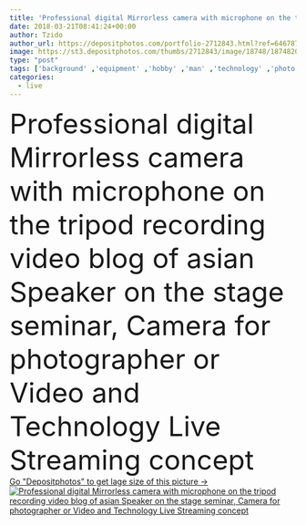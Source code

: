 ```yaml
---
title: 'Professional digital Mirrorless camera with microphone on the tripod recording video blog of asian Speaker on the stage seminar, Camera for photographer or Video and Technology Live Streaming concept'
date: 2018-03-21T08:41:24+00:00
author: Tzido
author_url: https://depositphotos.com/portfolio-2712843.html?ref=64678756
image: https://st3.depositphotos.com/thumbs/2712843/image/18748/187482074/api_thumb_450.jpg?forcejpeg=true
type: "post"
tags: ['background' ,'equipment' ,'hobby' ,'man' ,'technology' ,'photo' ,'modern' ,'communication' ,'device' ,'screen' ,'digital' ,'professional' ,'internet' ,'seminar' ,'broadcast' ,'conference' ,'microphone' ,'speech' ,'Presentation' ,'learning' ,'education' ,'camera' ,'speaker' ,'recording' ,'public' ,'media' ,'workshop' ,'training' ,'video' ,'knowledge' ,'audience' ,'teaching' ,'subscribe' ,'blog' ,'Filming' ,'lecture' ,'convention' ,'blogger' ,'entrepreneur' ,'podium' ,'congress' ,'academic' ,'explaining' ,'coaching' ,'entrepreneurship' ,'vlog' ,'Selfie' ,'vlogging' ]
categories: 
  - live
---
```

<div aling="center">
            <font size="60"> Professional digital Mirrorless camera with microphone on the tripod recording video blog of asian Speaker on the stage seminar, Camera for photographer or Video and Technology Live Streaming concept</font>   
</div>
<div>
    <a href='https://st3.depositphotos.com/thumbs/2712843/image/18748/187482074/api_thumb_450.jpg?forcejpeg=true?ref=64678756' target=_blank > Go "Depositphotos" to get lage size of this picture ->
        <img href='https://st3.depositphotos.com/thumbs/2712843/image/18748/187482074/api_thumb_450.jpg?forcejpeg=true?ref=64678756' src='https://st3.depositphotos.com/2712843/18748/i/950/depositphotos_187482074-stock-photo-professional-digital-mirrorless-camera-microphone.jpg?forcejpeg=true' alt='Professional digital Mirrorless camera with microphone on the tripod recording video blog of asian Speaker on the stage seminar, Camera for photographer or Video and Technology Live Streaming concept' >
    </a>
</div>
